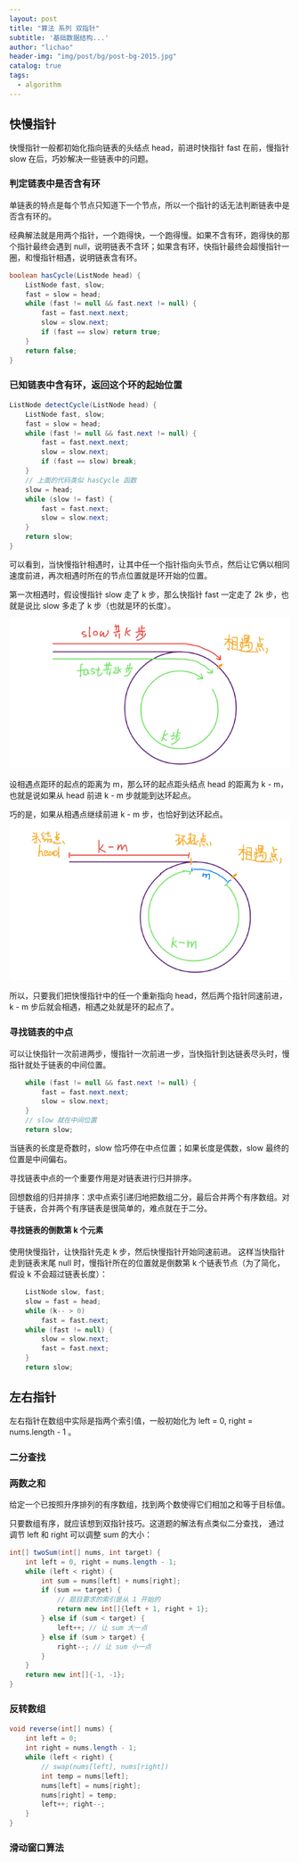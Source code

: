 ```yaml
---
layout: post
title: "算法 系列 双指针"
subtitle: '基础数据结构...'
author: "lichao"
header-img: "img/post/bg/post-bg-2015.jpg"
catalog: true
tags:
  - algorithm
---
```


## 快慢指针

快慢指针⼀般都初始化指向链表的头结点 head，前进时快指针 fast 在前，慢指针 slow 在后，巧妙解决⼀些链表中的问题。

### 判定链表中是否含有环

单链表的特点是每个节点只知道下⼀个节点，所以⼀个指针的话⽆法判断链表中是否含有环的。

经典解法就是⽤两个指针，⼀个跑得快，⼀个跑得慢。如果不含有环，跑得快的那个指针最终会遇到 null，说明链表不含环；如果含有环，快指针最终会超慢指针⼀圈，和慢指针相遇，说明链表含有环。

```java
boolean hasCycle(ListNode head) {
    ListNode fast, slow;
    fast = slow = head;
    while (fast != null && fast.next != null) {
        fast = fast.next.next;
        slow = slow.next;
        if (fast == slow) return true;
    }
    return false;
}
```

### 已知链表中含有环，返回这个环的起始位置

```java
ListNode detectCycle(ListNode head) {
    ListNode fast, slow;
    fast = slow = head;
    while (fast != null && fast.next != null) {
        fast = fast.next.next;
        slow = slow.next;
        if (fast == slow) break;
    }
    // 上⾯的代码类似 hasCycle 函数
    slow = head;
    while (slow != fast) {
        fast = fast.next;
        slow = slow.next;
    }
    return slow;
}
```

可以看到，当快慢指针相遇时，让其中任⼀个指针指向头节点，然后让它俩以相同速度前进，再次相遇时所在的节点位置就是环开始的位置。

第⼀次相遇时，假设慢指针 slow ⾛了 k 步，那么快指针 fast ⼀定⾛了 2k 步，也就是说⽐ slow 多⾛了 k 步（也就是环的⻓度）。

![algorithm](/img/algorithm/22.png)

设相遇点距环的起点的距离为 m，那么环的起点距头结点 head 的距离为 k - m，也就是说如果从 head 前进 k - m 步就能到达环起点。

巧的是，如果从相遇点继续前进 k - m 步，也恰好到达环起点。
![algorithm](/img/algorithm/23.png)

所以，只要我们把快慢指针中的任⼀个重新指向 head，然后两个指针同速前进，k - m 步后就会相遇，相遇之处就是环的起点了。

### 寻找链表的中点

可以让快指针⼀次前进两步，慢指针⼀次前进⼀步，当快指针到达链表尽头时，慢指针就处于链表的中间位置。

```java
    while (fast != null && fast.next != null) {
        fast = fast.next.next;
        slow = slow.next;
    }
    // slow 就在中间位置
    return slow;
```

当链表的⻓度是奇数时，slow 恰巧停在中点位置；如果⻓度是偶数，slow 最终的位置是中间偏右。

寻找链表中点的⼀个重要作⽤是对链表进⾏归并排序。

回想数组的归并排序：求中点索引递归地把数组⼆分，最后合并两个有序数组。对于链表，合并两个有序链表是很简单的，难点就在于⼆分。

#### 寻找链表的倒数第 k 个元素

使⽤快慢指针，让快指针先⾛ k 步，然后快慢指针开始同速前进。
这样当快指针⾛到链表末尾 null 时，慢指针所在的位置就是倒数第 k 个链表节点（为了简化，假设 k 不会超过链表⻓度）：

```java
    ListNode slow, fast;
    slow = fast = head;
    while (k-- > 0)
        fast = fast.next;
    while (fast != null) {
        slow = slow.next;
        fast = fast.next;
    }
    return slow;
```

## 左右指针

左右指针在数组中实际是指两个索引值，⼀般初始化为 left = 0, right = nums.length - 1 。

### ⼆分查找

### 两数之和

给定一个已按照升序排列的有序数组，找到两个数使得它们相加之和等于目标值。

只要数组有序，就应该想到双指针技巧。这道题的解法有点类似⼆分查找，
通过调节 left 和 right 可以调整 sum 的⼤⼩：

```java
int[] twoSum(int[] nums, int target) {
    int left = 0, right = nums.length - 1;
    while (left < right) {
        int sum = nums[left] + nums[right];
        if (sum == target) {
            // 题⽬要求的索引是从 1 开始的
            return new int[]{left + 1, right + 1};
        } else if (sum < target) {
            left++; // 让 sum ⼤⼀点
        } else if (sum > target) {
            right--; // 让 sum ⼩⼀点
        }
    }
    return new int[]{-1, -1};
}
```

### 反转数组

```java
void reverse(int[] nums) {
    int left = 0;
    int right = nums.length - 1;
    while (left < right) {
        // swap(nums[left], nums[right])
        int temp = nums[left];
        nums[left] = nums[right];
        nums[right] = temp;
        left++; right--;
    }
}
```

### 滑动窗口算法
